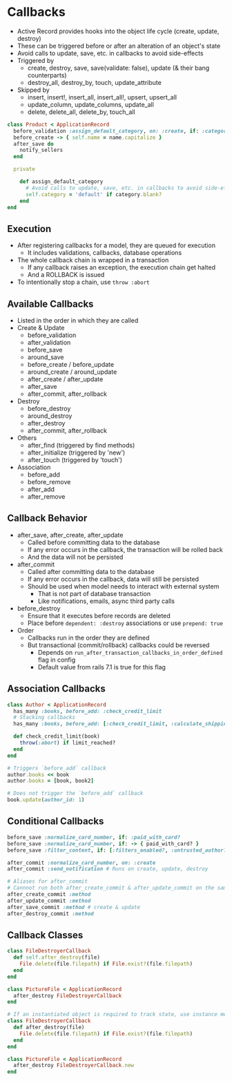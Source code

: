 # Callbacks

-   Active Record provides hooks into the object life cycle (create, update, destroy)
-   These can be triggered before or after an alteration of an object's state
-   Avoid calls to update, save, etc. in callbacks to avoid side-effects
-   Triggered by
    -   create, destroy, save, save(validate: false), update (& their bang counterparts)
    -   destroy_all, destroy_by, touch, update_attribute
-   Skipped by
    -   insert, insert!, insert_all, insert_all!, upsert, upsert_all
    -   update_column, update_columns, update_all
    -   delete, delete_all, delete_by, touch_all

```rb
class Product < ApplicationRecord
  before_validation :assign_default_category, on: :create, if: :category_required
  before_create -> { self.name = name.capitalize }
  after_save do
    notify_sellers
  end

  private

    def assign_default_category
      # Avoid calls to update, save, etc. in callbacks to avoid side-effects
      self.category = 'default' if category.blank?
    end
end
```

## Execution

-   After registering callbacks for a model, they are queued for execution
    -   It includes validations, callbacks, database operations
-   The whole callback chain is wrapped in a transaction
    -   If any callback raises an exception, the execution chain get halted
    -   And a ROLLBACK is issued
-   To intentionally stop a chain, use `throw :abort`

## Available Callbacks

-   Listed in the order in which they are called
-   Create & Update
    -   before_validation
    -   after_validation
    -   before_save
    -   around_save
    -   before_create / before_update
    -   around_create / around_update
    -   after_create / after_update
    -   after_save
    -   after_commit, after_rollback
-   Destroy
    -   before_destroy
    -   around_destroy
    -   after_destroy
    -   after_commit, after_rollback
-   Others
    -   after_find (triggered by find methods)
    -   after_initialize (triggered by 'new')
    -   after_touch (triggered by 'touch')
-   Association
    -   before_add
    -   before_remove
    -   after_add
    -   after_remove

## Callback Behavior

-   after_save, after_create, after_update
    -   Called before committing data to the database
    -   If any error occurs in the callback, the transaction will be rolled back
    -   And the data will not be persisted
-   after_commit
    -   Called after committing data to the database
    -   If any error occurs in the callback, data will still be persisted
    -   Should be used when model needs to interact with external system
        -   That is not part of database transaction
        -   Like notifications, emails, async third party calls
-   before_destroy
    -   Ensure that it executes before records are deleted
    -   Place before `dependent: :destroy` associations or use `prepend: true`
-   Order
    -   Callbacks run in the order they are defined
    -   But transactional (commit/rollback) callbacks could be reversed
        -   Depends on `run_after_transaction_callbacks_in_order_defined` flag in config
        -   Default value from rails 7.1 is true for this flag

## Association Callbacks

```rb
class Author < ApplicationRecord
  has_many :books, before_add: :check_credit_limit
  # Stacking callbacks
  has_many :books, before_add: [:check_credit_limit, :calculate_shipping_charges]

  def check_credit_limit(book)
    throw(:abort) if limit_reached?
  end
end

# Triggers `before_add` callback
author.books << book
author.books = [book, book2]

# Does not trigger the `before_add` callback
book.update(author_id: 1)
```

## Conditional Callbacks

```rb
before_save :normalize_card_number, if: :paid_with_card?
before_save :normalize_card_number, if: -> { paid_with_card? }
before_save :filter_content, if: [:filters_enabled?, :untrusted_author?]

after_commit :normalize_card_number, on: :create
after_commit :send_notification # Runs on create, update, destroy

# Aliases for after_commit
# Cannnot run both after_create_commit & after_update_commit on the same method
after_create_commit :method
after_update_commit :method
after_save_commit :method # create & update
after_destroy_commit :method
```

## Callback Classes

```rb
class FileDestroyerCallback
  def self.after_destroy(file)
    File.delete(file.filepath) if File.exist?(file.filepath)
  end
end

class PictureFile < ApplicationRecord
  after_destroy FileDestroyerCallback
end

# If an instantiated object is required to track state, use instance method
class FileDestroyerCallback
  def after_destroy(file)
    File.delete(file.filepath) if File.exist?(file.filepath)
  end
end

class PictureFile < ApplicationRecord
  after_destroy FileDestroyerCallback.new
end
```
